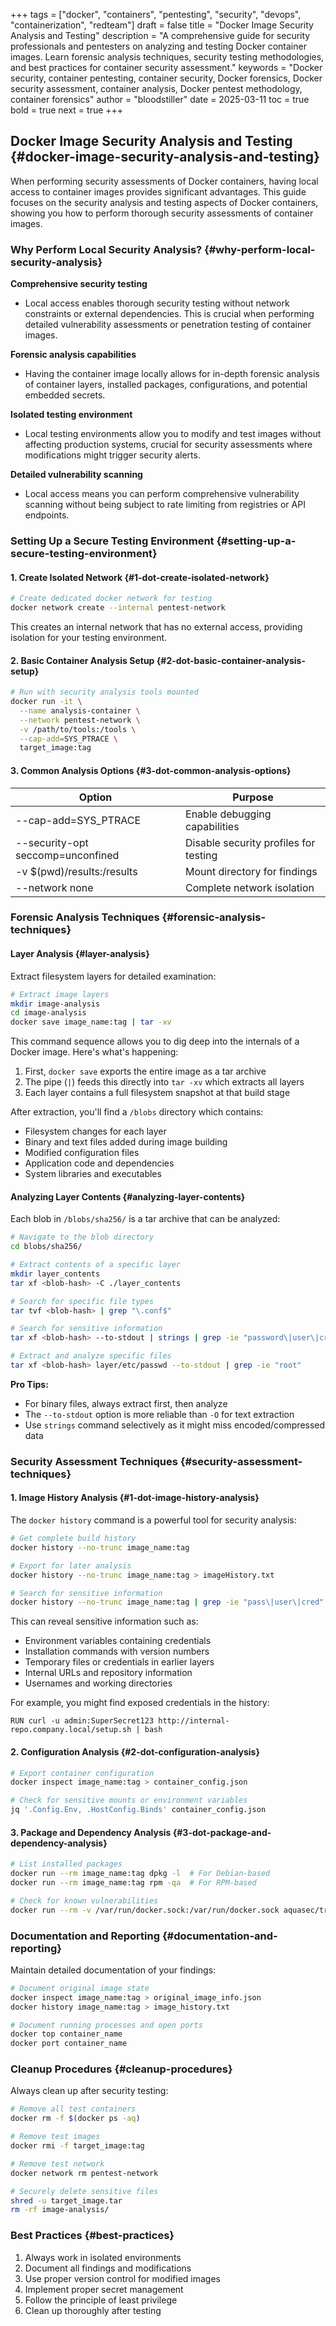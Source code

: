 +++
tags = ["docker", "containers", "pentesting", "security", "devops", "containerization", "redteam"]
draft = false
title = "Docker Image Security Analysis and Testing"
description = "A comprehensive guide for security professionals and pentesters on analyzing and testing Docker container images. Learn forensic analysis techniques, security testing methodologies, and best practices for container security assessment."
keywords = "Docker security, container pentesting, container security, Docker forensics, Docker security assessment, container analysis, Docker pentest methodology, container forensics"
author = "bloodstiller"
date = 2025-03-11
toc = true
bold = true
next = true
+++

## Docker Image Security Analysis and Testing {#docker-image-security-analysis-and-testing}

When performing security assessments of Docker containers, having local access to container images provides significant advantages. This guide focuses on the security analysis and testing aspects of Docker containers, showing you how to perform thorough security assessments of container images.

### Why Perform Local Security Analysis? {#why-perform-local-security-analysis}

**Comprehensive security testing**

- Local access enables thorough security testing without network constraints or external dependencies. This is crucial when performing detailed vulnerability assessments or penetration testing of container images.

**Forensic analysis capabilities**

- Having the container image locally allows for in-depth forensic analysis of container layers, installed packages, configurations, and potential embedded secrets.

**Isolated testing environment**

- Local testing environments allow you to modify and test images without affecting production systems, crucial for security assessments where modifications might trigger security alerts.

**Detailed vulnerability scanning**

- Local access means you can perform comprehensive vulnerability scanning without being subject to rate limiting from registries or API endpoints.

### Setting Up a Secure Testing Environment {#setting-up-a-secure-testing-environment}

#### 1. Create Isolated Network {#1-dot-create-isolated-network}

```bash
# Create dedicated docker network for testing
docker network create --internal pentest-network
```

This creates an internal network that has no external access, providing isolation for your testing environment.

#### 2. Basic Container Analysis Setup {#2-dot-basic-container-analysis-setup}

```bash
# Run with security analysis tools mounted
docker run -it \
  --name analysis-container \
  --network pentest-network \
  -v /path/to/tools:/tools \
  --cap-add=SYS_PTRACE \
  target_image:tag
```

#### 3. Common Analysis Options {#3-dot-common-analysis-options}

| Option                            | Purpose                               |
|-----------------------------------|---------------------------------------|
| --cap-add=SYS_PTRACE              | Enable debugging capabilities         |
| --security-opt seccomp=unconfined | Disable security profiles for testing |
| -v $(pwd)/results:/results        | Mount directory for findings          |
| --network none                    | Complete network isolation            |

### Forensic Analysis Techniques {#forensic-analysis-techniques}

#### Layer Analysis {#layer-analysis}

Extract filesystem layers for detailed examination:

```bash
# Extract image layers
mkdir image-analysis
cd image-analysis
docker save image_name:tag | tar -xv
```

This command sequence allows you to dig deep into the internals of a Docker image. Here's what's happening:

1. First, `docker save` exports the entire image as a tar archive
2. The pipe (`|`) feeds this directly into `tar -xv` which extracts all layers
3. Each layer contains a full filesystem snapshot at that build stage

After extraction, you'll find a `/blobs` directory which contains:

- Filesystem changes for each layer
- Binary and text files added during image building
- Modified configuration files
- Application code and dependencies
- System libraries and executables

#### Analyzing Layer Contents {#analyzing-layer-contents}

Each blob in `/blobs/sha256/` is a tar archive that can be analyzed:

```bash
# Navigate to the blob directory
cd blobs/sha256/

# Extract contents of a specific layer
mkdir layer_contents
tar xf <blob-hash> -C ./layer_contents

# Search for specific file types
tar tvf <blob-hash> | grep "\.conf$"

# Search for sensitive information
tar xf <blob-hash> --to-stdout | strings | grep -ie "password\|user\|cred"

# Extract and analyze specific files
tar xf <blob-hash> layer/etc/passwd --to-stdout | grep -ie "root"
```

**Pro Tips:**

- For binary files, always extract first, then analyze
- The `--to-stdout` option is more reliable than `-O` for text extraction
- Use `strings` command selectively as it might miss encoded/compressed data

### Security Assessment Techniques {#security-assessment-techniques}

#### 1. Image History Analysis {#1-dot-image-history-analysis}

The `docker history` command is a powerful tool for security analysis:

```bash
# Get complete build history
docker history --no-trunc image_name:tag

# Export for later analysis
docker history --no-trunc image_name:tag > imageHistory.txt

# Search for sensitive information
docker history --no-trunc image_name:tag | grep -ie "pass\|user\|cred"
```

This can reveal sensitive information such as:

- Environment variables containing credentials
- Installation commands with version numbers
- Temporary files or credentials in earlier layers
- Internal URLs and repository information
- Usernames and working directories

For example, you might find exposed credentials in the history:

```text
RUN curl -u admin:SuperSecret123 http://internal-repo.company.local/setup.sh | bash
```

#### 2. Configuration Analysis {#2-dot-configuration-analysis}

```bash
# Export container configuration
docker inspect image_name:tag > container_config.json

# Check for sensitive mounts or environment variables
jq '.Config.Env, .HostConfig.Binds' container_config.json
```

#### 3. Package and Dependency Analysis {#3-dot-package-and-dependency-analysis}

```bash
# List installed packages
docker run --rm image_name:tag dpkg -l  # For Debian-based
docker run --rm image_name:tag rpm -qa  # For RPM-based

# Check for known vulnerabilities
docker run --rm -v /var/run/docker.sock:/var/run/docker.sock aquasec/trivy image_name:tag
```

### Documentation and Reporting {#documentation-and-reporting}

Maintain detailed documentation of your findings:

```bash
# Document original image state
docker inspect image_name:tag > original_image_info.json
docker history image_name:tag > image_history.txt

# Document running processes and open ports
docker top container_name
docker port container_name
```

### Cleanup Procedures {#cleanup-procedures}

Always clean up after security testing:

```bash
# Remove all test containers
docker rm -f $(docker ps -aq)

# Remove test images
docker rmi -f target_image:tag

# Remove test network
docker network rm pentest-network

# Securely delete sensitive files
shred -u target_image.tar
rm -rf image-analysis/
```

### Best Practices {#best-practices}

1. Always work in isolated environments
2. Document all findings and modifications
3. Use proper version control for modified images
4. Implement proper secret management
5. Follow the principle of least privilege
6. Clean up thoroughly after testing
